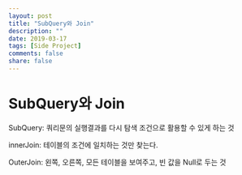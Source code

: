 ```yaml
---
layout: post
title: "SubQuery와 Join"
description: ""
date: 2019-03-17
tags: [Side Project]
comments: false
share: false
---
```


# SubQuery와 Join

SubQuery: 쿼리문의 실행결과를 다시 탐색 조건으로 활용할 수  있게 하는 것

innerJoin: 테이블의 조건에 일치하는 것만 찾는다. 

OuterJoin: 왼쪽, 오른쪽, 모든 테이블을 보여주고, 빈 값을 Null로 두는 것